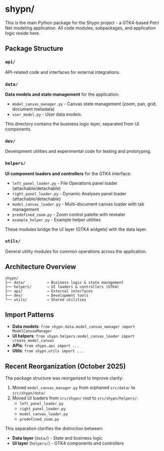# shypn/

This is the main Python package for the Shypn project - a GTK4-based Petri Net modeling application. All code modules, subpackages, and application logic reside here.

## Package Structure

### `api/`
API-related code and interfaces for external integrations.

### `data/`
**Data models and state management** for the application:
- `model_canvas_manager.py` - Canvas state management (zoom, pan, grid, document metadata)
- `user_model.py` - User data models

This directory contains the business logic layer, separated from UI components.

### `dev/`
Development utilities and experimental code for testing and prototyping.

### `helpers/`
**UI component loaders and controllers** for the GTK4 interface:
- `left_panel_loader.py` - File Operations panel loader (attachable/detachable)
- `right_panel_loader.py` - Dynamic Analyses panel loader (attachable/detachable)
- `model_canvas_loader.py` - Multi-document canvas loader with tab management
- `predefined_zoom.py` - Zoom control palette with revealer
- `example_helper.py` - Example helper utilities

These modules bridge the UI layer (GTK4 widgets) with the data layer.

### `utils/`
General utility modules for common operations across the application.

## Architecture Overview

```
shypn/
├── data/          → Business logic & state management
├── helpers/       → UI loaders & controllers (GTK4)
├── api/           → External interfaces
├── dev/           → Development tools
└── utils/         → Shared utilities
```

## Import Patterns

- **Data models**: `from shypn.data.model_canvas_manager import ModelCanvasManager`
- **UI helpers**: `from shypn.helpers.model_canvas_loader import create_model_canvas`
- **APIs**: `from shypn.api import ...`
- **Utils**: `from shypn.utils import ...`

## Recent Reorganization (October 2025)

The package structure was reorganized to improve clarity:
1. Moved `model_canvas_manager.py` from orphaned `src/data/` to `src/shypn/data/`
2. Moved UI loaders from `src/shypn/` root to `src/shypn/helpers/`:
   - `left_panel_loader.py`
   - `right_panel_loader.py`
   - `model_canvas_loader.py`
   - `predefined_zoom.py`

This separation clarifies the distinction between:
- **Data layer** (`data/`) - State and business logic
- **UI layer** (`helpers/`) - GTK4 components and controllers